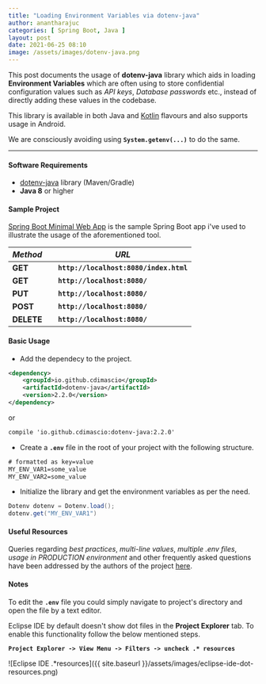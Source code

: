 ```yaml
---
title: "Loading Environment Variables via dotenv-java"
author: anantharajuc
categories: [ Spring Boot, Java ]
layout: post
date: 2021-06-25 08:10
image: /assets/images/dotenv-java.png
---
```


This post documents the usage of **dotenv-java** library which aids in loading **Environment Variables** which are often using to store confidential configuration values such as *API keys*, *Database passwords* etc., instead of directly adding these values in the codebase. 

This library is available in both Java and [Kotlin](https://github.com/cdimascio/dotenv-kotlin) flavours and also supports usage in Android. 

We are consciously avoiding using **`System.getenv(...)`** to do the same.

---

#### Software Requirements

- [dotenv-java](https://github.com/cdimascio/dotenv-java#install) library (Maven/Gradle)
- **Java 8** or higher

#### Sample Project

[Spring Boot Minimal Web App](https://github.com/AnanthaRajuC/Spring-Boot-Minimal-Web-App) is the sample Spring Boot app i've used to illustrate the usage of the aforementioned tool.

| *Method*   |    |  *URL*                                 |
|------------|----|----------------------------------------|
| **GET**    |    | **`http://localhost:8080/index.html`** |
| **GET**    |    | **`http://localhost:8080/`**           |
| **PUT**    |    | **`http://localhost:8080/`**           | 
| **POST**   |    | **`http://localhost:8080/`**           | 
| **DELETE** |    | **`http://localhost:8080/`**           |

#### Basic Usage

- Add the dependecy to the project.

~~~xml
<dependency>
    <groupId>io.github.cdimascio</groupId>
    <artifactId>dotenv-java</artifactId>
    <version>2.2.0</version>
</dependency>
~~~

or

~~~txt
compile 'io.github.cdimascio:dotenv-java:2.2.0'
~~~

- Create a **`.env`** file in the root of your project with the following structure.

~~~txt
# formatted as key=value
MY_ENV_VAR1=some_value
MY_ENV_VAR2=some_value
~~~

- Initialize the library and get the environment variables as per the need.

~~~java
Dotenv dotenv = Dotenv.load();
dotenv.get("MY_ENV_VAR1")
~~~

#### Useful Resources

Queries regarding *best practices*, *multi-line values*, *multiple .env files*, *usage in PRODUCTION environment* and other frequently asked questions have been addressed by the authors of the project [here](https://github.com/cdimascio/dotenv-java#faq).

#### Notes

To edit the **`.env`** file you could simply navigate to project's directory and open the file by a text editor. 

Eclipse IDE by default doesn't show dot files in the **Project Explorer** tab. To enable this functionality follow the below mentioned steps.

**`Project Explorer -> View Menu -> Filters -> uncheck .* resources`**

![Eclipse IDE .*resources]({{ site.baseurl }}/assets/images/eclipse-ide-dot-resources.png)  
